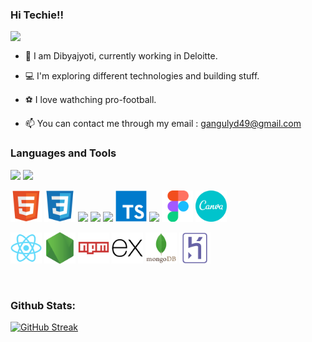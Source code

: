 <div id="header" align="left">
  <h3>
  Hi Techie!!
  </h3>
</div>
<div id="header" align="center">
  <img src="https://komarev.com/ghpvc/?username=dibyajyoti-ganguly&style=flat-square&color=blue" align="left"/>
</div>
<br/>

- 👋 I am Dibyajyoti, currently working in Deloitte.

- 💻 I'm exploring different technologies and building stuff.

- ⚽ I love wathching pro-football.

- 📫 You can contact me through my email : gangulyd49@gmail.com

<h3>Languages and Tools</h3>

<code><img height="50"
src="https://raw.githubusercontent.com/jmnote/z-icons/master/svg/c.svg"></code>
<code><img height="50"
src="https://raw.githubusercontent.com/jmnote/z-icons/master/svg/cpp.svg">
</code>
  
<code><img height="50"
src="https://github.com/devicons/devicon/blob/master/icons/html5/html5-original.svg"></code>
<code><img height="50"
src="https://raw.githubusercontent.com/devicons/devicon/1119b9f84c0290e0f0b38982099a2bd027a48bf1/icons/css3/css3-original.svg"></code>
<a href="https://getbootstrap.com/">
<code><img height="50"
src="https://raw.githubusercontent.com/jmnote/z-icons/master/svg/bootstrap.svg"></code></a>
<code><img height="50"
src="https://raw.githubusercontent.com/jmnote/z-icons/master/svg/git.svg"></code>
<code><img height="50"
src="https://raw.githubusercontent.com/jmnote/z-icons/master/svg/javascript.svg"></code>
<code><img height="50"
src="https://raw.githubusercontent.com/devicons/devicon/1119b9f84c0290e0f0b38982099a2bd027a48bf1/icons/typescript/typescript-original.svg"></code>
<code><img height="50"
src="https://raw.githubusercontent.com/jmnote/z-icons/master/svg/github.svg"></code>
<a href="https://www.figma.com/">
<code><img height="50"
src="https://github.com/devicons/devicon/blob/master/icons/figma/figma-original.svg"></code></a>
<code><img height="50"
src="https://raw.githubusercontent.com/devicons/devicon/1119b9f84c0290e0f0b38982099a2bd027a48bf1/icons/canva/canva-original.svg"></code>

<code><img height="50"
src="https://raw.githubusercontent.com/devicons/devicon/1119b9f84c0290e0f0b38982099a2bd027a48bf1/icons/react/react-original.svg"></code>
<code><img height="50"
src="https://github.com/devicons/devicon/blob/master/icons/nodejs/nodejs-original.svg"></code>
<code><img height="50"
src="https://github.com/devicons/devicon/blob/master/icons/npm/npm-original-wordmark.svg"></code>
<code><img height="50"
src="https://github.com/devicons/devicon/blob/master/icons/express/express-original.svg"></code>
<code><img height="50"
src="https://github.com/devicons/devicon/blob/master/icons/mongodb/mongodb-original-wordmark.svg"></code>
<code><img height="50"
src="https://raw.githubusercontent.com/devicons/devicon/1119b9f84c0290e0f0b38982099a2bd027a48bf1/icons/heroku/heroku-original.svg"></code>

<br>

<h3>Github Stats:</h3>

[![GitHub Streak](http://github-readme-streak-stats.herokuapp.com?user=Dibyajyoti2002&theme=dark&background=000000)](https://git.io/streak-stats)


<!---
Dibyajyoti2002/Dibyajyoti2002 is a ✨ special ✨ repository because its `README.md` (this file) appears on your GitHub profile.
You can click the Preview link to take a look at your changes.
--->
